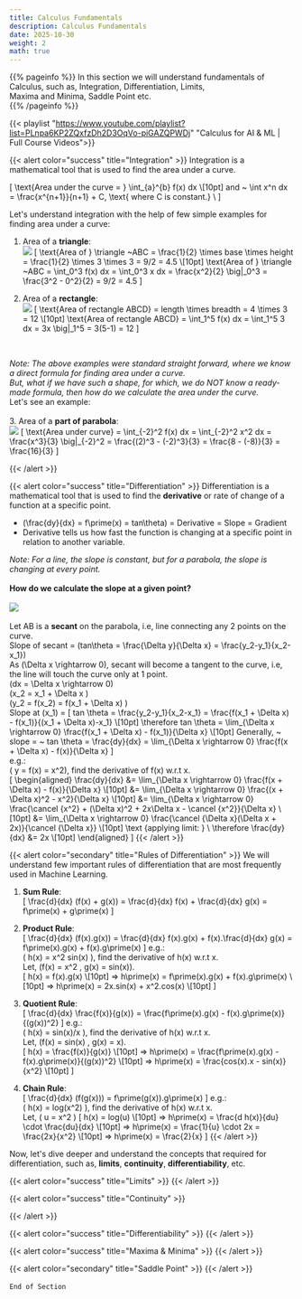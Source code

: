 ```yaml
---
title: Calculus Fundamentals
description: Calculus Fundamentals
date: 2025-10-30
weight: 2
math: true
---
```


{{% pageinfo %}}
In this section we will understand fundamentals of Calculus, such as, Integration, Differentiation, Limits, <br>
Maxima and Minima, Saddle Point etc.<br>
{{% /pageinfo %}}

{{< playlist "https://www.youtube.com/playlist?list=PLnpa6KP2ZQxfzDh2D3OqVo-piGAZQPWDj" 
        "Calculus for AI & ML | Full Course Videos">}}


{{< alert color="success" title="Integration" >}}
Integration is a mathematical tool that is used to find the area under a curve.<br>

\[
\text{Area under the curve = } \int_{a}^{b} f(x) dx \\[10pt]
and ~ \int x^n dx = \frac{x^{n+1}}{n+1} + C, \text{ where C is constant.} \\
\]

Let's understand integration with the help of few simple examples for finding area under a curve: <br>
1. Area of a **triangle**: <br>
![](https://robosathi.com/images/calculus/fundamentals/integration_triangle.png)
\[
\text{Area of } \triangle ~ABC = \frac{1}{2} \times base \times height = \frac{1}{2} \times 3 \times 3 = 9/2 = 4.5 \\[10pt]
\text{Area of } \triangle ~ABC = \int_0^3 f(x) dx = \int_0^3 x dx = \frac{x^2}{2} \big|_0^3 = \frac{3^2 - 0^2}{2} = 9/2 = 4.5
\]

2. Area of a **rectangle**: <br>
![](https://robosathi.com/images/calculus/fundamentals/integration_rectangle.png)
\[
\text{Area of rectangle ABCD} = length \times breadth = 4 \times 3 = 12 \\[10pt]
\text{Area of rectangle ABCD} = \int_1^5 f(x) dx = \int_1^5 3 dx = 3x \big|_1^5 = 3(5-1) = 12
\]
<br>

*Note: The above examples were standard straight forward, where we know a direct formula for finding area under a curve.* <br>
*But, what if we have such a shape, for which, we do NOT know a ready-made formula, then how do we calculate
the area under the curve.* <br>
Let's see an example: <br><br>
3. Area of a **part of parabola**: <br>
![](https://robosathi.com/images/calculus/fundamentals/integration_parabola.png)
\[
\text{Area under curve} = \int_{-2}^2 f(x) dx = \int_{-2}^2 x^2 dx = \frac{x^3}{3} \big|_{-2}^2
= \frac{(2)^3 - (-2)^3}{3} = \frac{8 - (-8)}{3} = \frac{16}{3}
\]

{{< /alert >}}
<br>

{{< alert color="success" title="Differentiation" >}}
Differentiation is a mathematical tool that is used to find the **derivative** or rate of change of a function 
at a specific point.<br>
- \(\frac{dy}{dx} = f\prime(x) = tan\theta\) = Derivative = Slope = Gradient 
- Derivative tells us how fast the function is changing at a specific point in relation to another variable.

_Note: For a line, the slope is constant, but for a parabola, the slope is changing at every point._ <br><br>
**How do we calculate the slope at a given point?** <br><br>
![](https://robosathi.com/images/calculus/fundamentals/tangent_secant.png)
<br><br>
Let AB is a **secant** on the parabola, i.e, line connecting any 2 points on the curve. <br>
Slope of secant = \(tan\theta = \frac{\Delta y}{\Delta x} = \frac{y_2-y_1}{x_2-x_1}\) <br>
As \(\Delta x \rightarrow 0\), secant will become a tangent to the curve, i.e, the line will touch the curve only
at 1 point. <br>
\(dx = \Delta x \rightarrow 0\) <br>
\(x_2 = x_1 + \Delta x \) <br>
\(y_2 = f(x_2) =  f(x_1 + \Delta x) \) <br>
Slope at \(x_1\) = 
\[
tan \theta = \frac{y_2-y_1}{x_2-x_1} = \frac{f(x_1 + \Delta x) - f(x_1)}{(x_1 + \Delta x)-x_1} \\[10pt]
\therefore tan \theta = \lim_{\Delta x \rightarrow 0} \frac{f(x_1 + \Delta x) - f(x_1)}{\Delta x}  \\[10pt]
Generally, ~ slope = ~ tan \theta = \frac{dy}{dx} = \lim_{\Delta x \rightarrow 0} \frac{f(x + \Delta x) - f(x)}{\Delta x}
\]
<br>
e.g.: <br>
\( y = f(x) = x^2\), find the derivative of f(x) w.r.t x. <br>
\[
\begin{aligned}
\frac{dy}{dx} &= \lim_{\Delta x \rightarrow 0} \frac{f(x + \Delta x) - f(x)}{\Delta x} \\[10pt]
&= \lim_{\Delta x \rightarrow 0} \frac{(x + \Delta x)^2 - x^2}{\Delta x} \\[10pt]
&= \lim_{\Delta x \rightarrow 0} \frac{\cancel {x^2} + (\Delta x)^2 + 2x\Delta x - \cancel {x^2}}{\Delta x} \\[10pt]
&= \lim_{\Delta x \rightarrow 0} \frac{\cancel {\Delta x}(\Delta x + 2x)}{\cancel {\Delta x}} \\[10pt]
\text {applying limit: } \\
\therefore \frac{dy}{dx} &= 2x \\[10pt]
\end{aligned}
\]
{{< /alert >}}

{{< alert color="secondary" title="Rules of Differentiation" >}}
We will understand few important rules of differentiation that are most frequently used in Machine Learning. <br>

1. **Sum Rule**: <br>
\[
\frac{d}{dx} (f(x) + g(x)) = \frac{d}{dx} f(x) + \frac{d}{dx} g(x) = f\prime(x) + g\prime(x)
\]

2. **Product Rule**: <br>
\[
\frac{d}{dx} (f(x).g(x)) = \frac{d}{dx} f(x).g(x) + f(x).\frac{d}{dx} g(x) = f\prime(x).g(x) + f(x).g\prime(x)
\]
e.g.: <br>
\( h(x) = x^2 sin(x) \), find the derivative of h(x) w.r.t x. <br>
Let, \(f(x) = x^2 , g(x) = sin(x)\). <br>
\[
h(x) = f(x).g(x) \\[10pt]
=> h\prime(x) = f\prime(x).g(x) + f(x).g\prime(x) \\[10pt]
=> h\prime(x) = 2x.sin(x) + x^2.cos(x) \\[10pt]
\]

3. **Quotient Rule**: <br>
\[
\frac{d}{dx} \frac{f(x)}{g(x)} = \frac{f\prime(x).g(x) - f(x).g\prime(x)}{(g(x))^2}
\]
e.g.: <br>
\( h(x) = sin(x)/x \), find the derivative of h(x) w.r.t x. <br>
Let, \(f(x) = sin(x) , g(x) = x\). <br>
\[
h(x) = \frac{f(x)}{g(x)} \\[10pt]
=> h\prime(x) = \frac{f\prime(x).g(x) - f(x).g\prime(x)}{(g(x))^2} \\[10pt]
=> h\prime(x) = \frac{cos(x).x - sin(x)}{x^2} \\[10pt]
\]

4. **Chain Rule**: <br>
\[
\frac{d}{dx} (f(g(x))) = f\prime(g(x)).g\prime(x)
\]
e.g.: <br>
\( h(x) = log(x^2) \), find the derivative of h(x) w.r.t x. <br>
Let, \( u = x^2 \)
\[
h(x) = log(u) \\[10pt]
=> h\prime(x) = \frac{d h(x)}{du} \cdot \frac{du}{dx} \\[10pt]
=> h\prime(x) = \frac{1}{u} \cdot 2x = \frac{2x}{x^2} \\[10pt]
=> h\prime(x) = \frac{2}{x}
\]
{{< /alert >}}

Now, let's dive deeper and understand the concepts that required for differentiation, such as, **limits**, **continuity**, 
**differentiability**, etc.

{{< alert color="success" title="Limits" >}}
{{< /alert >}}

{{< alert color="success" title="Continuity" >}}

{{< /alert >}}

{{< alert color="success" title="Differentiability" >}}
{{< /alert >}}

{{< alert color="success" title="Maxima & Minima" >}}
{{< /alert >}}

{{< alert color="secondary" title="Saddle Point" >}}
{{< /alert >}}
<br><br>
```End of Section```
